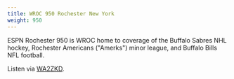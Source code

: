 ```yaml
---
title: WROC 950 Rochester New York
weight: 950
---
```

ESPN Rochester 950 is WROC home to coverage of the
Buffalo Sabres NHL hockey, Rochester Americans ("Amerks")
minor league, and Buffalo Bills NFL football.

Listen via [WA2ZKD](http://rx.jimlill.com:8073/?f=950.00amz10).
